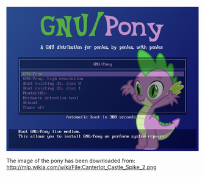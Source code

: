 ![Preview](./preview.png)

The image of the pony has been downloaded from:
    http://mlp.wikia.com/wiki/File:Canterlot_Castle_Spike_2.png
